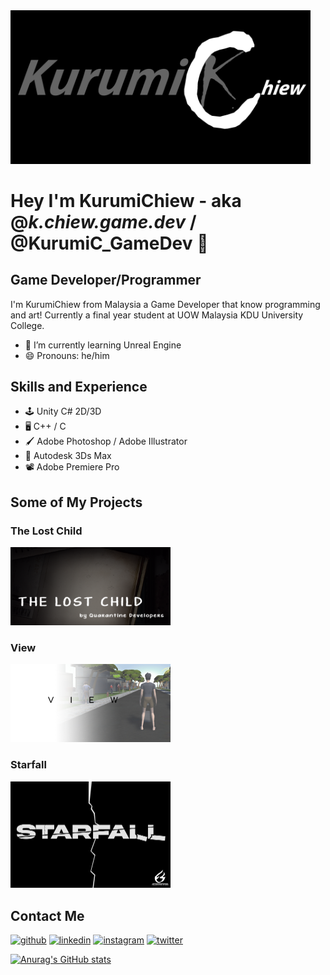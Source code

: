 <img src="https://github.com/chiew12301/chiew12301/blob/main/BLACKBG_BANNERLOGOSmall.jpg" width="480" />

# Hey I'm KurumiChiew - aka @_k.chiew.game.dev_ / @KurumiC_GameDev 👋
## Game Developer/Programmer

I'm KurumiChiew from Malaysia a Game Developer that know programming and art! Currently a final year student at UOW Malaysia KDU University College.

- 🌱 I’m currently learning Unreal Engine 
- 😄 Pronouns: he/him 

## Skills and Experience
* 🕹 Unity C# 2D/3D
* 🖥 C++ / C 
* 🖌 Adobe Photoshop / Adobe Illustrator
* 🧱 Autodesk 3Ds Max
* 📽 Adobe Premiere Pro

## Some of My Projects
### The Lost Child

<img src="https://github.com/chiew12301/chiew12301/blob/main/Dz_yEy.png" width="256" />

### View

<img src="https://github.com/chiew12301/chiew12301/blob/main/mdlPUB.jpg" width="256" />

### Starfall

<img src="https://github.com/chiew12301/chiew12301/blob/main/GameLogo_BlackBG_White.png" width="256" />

## Contact Me
[<img src='https://cdn.jsdelivr.net/npm/simple-icons@3.0.1/icons/github.svg' alt='github' height='40'>](https://github.com/https://github.com/chiew12301)  [<img src='https://img.shields.io/badge/LinkedIn-0077B5?style=for-the-badge&logo=linkedin&logoColor=white' alt='linkedin' height='40'>](https://www.linkedin.com/in/https://www.linkedin.com/in/chiewjiahong//)  [<img src='https://cdn.jsdelivr.net/npm/simple-icons@3.0.1/icons/instagram.svg' alt='instagram' height='40'>](https://www.instagram.com/https://www.instagram.com/_kurumic.game.dev_/?hl=en/)  [<img src='https://cdn.jsdelivr.net/npm/simple-icons@3.0.1/icons/twitter.svg' alt='twitter' height='40'>](https://twitter.com/https://twitter.com/KurumiC_GameDev)  

[![Anurag's GitHub stats](https://github-readme-stats.vercel.app/api?username=chiew12301)](https://github.com/anuraghazra/github-readme-stats)
